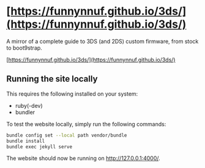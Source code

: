  # [https://funnynnuf.github.io/3ds/](https://funnynnuf.github.io/3ds/)

A  mirror of a complete guide to 3DS (and 2DS) custom firmware, from stock to boot9strap.

[https://funnynnuf.github.io/3ds/](https://funnynnuf.github.io/3ds/)

## Running the site locally

This requires the following installed on your system:
- ruby(-dev)
- bundler

To test the website locally, simply run the following commands:

```sh
bundle config set --local path vendor/bundle
bundle install
bundle exec jekyll serve
```

The website should now be running on http://127.0.0.1:4000/.
